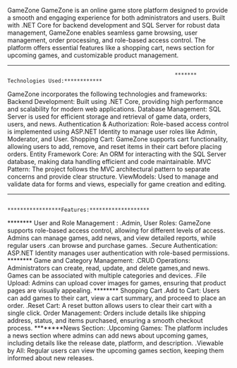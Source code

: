 GameZone
GameZone is an online game store platform designed to provide a smooth and engaging experience for both administrators and users. Built with .NET Core for backend development and SQL Server for robust data management, GameZone enables seamless game browsing, user management, order processing, and role-based access control. The platform offers essential features like a shopping cart, news section for upcoming games, and customizable product management.
*******************************************************************************************************************************************************************************************
                                                         ******* Technologies Used:************
GameZone incorporates the following technologies and frameworks:
Backend Development: Built using .NET Core, providing high performance and scalability for modern web applications.
Database Management: SQL Server is used for efficient storage and retrieval of game data, orders, users, and news.
Authentication & Authorization: Role-based access control is implemented using ASP.NET Identity to manage user roles like Admin, Moderator, and User.
Shopping Cart: GameZone supports cart functionality, allowing users to add, remove, and reset items in their cart before placing orders.
Entity Framework Core: An ORM for interacting with the SQL Server database, making data handling efficient and code maintainable.
MVC Pattern: The project follows the MVC architectural pattern to separate concerns and provide clear structure.
ViewModels: Used to manage and validate data for forms and views, especially for game creation and editing.
*******************************************************************************************************************************************************************************************
                                                        *****************Features:*******************
 ******** User and Role Management :
.Admin, User Roles: GameZone supports role-based access control, allowing for different levels of access. Admins can manage games, add news, and view detailed reports, while regular users .can browse and purchase games.
.Secure Authentication: ASP.NET Identity manages user authentication with role-based permissions.
******** Game and Category Management:
.CRUD Operations: Administrators can create, read, update, and delete games,and news. Games can be associated with multiple categories and devices.
.File Upload: Admins can upload cover images for games, ensuring that product pages are visually appealing.
******** Shopping Cart
.Add to Cart: Users can add games to their cart, view a cart summary, and proceed to place an order.
.Reset Cart: A reset button allows users to clear their cart with a single click.
Order Management: Orders include details like shipping address, status, and items purchased, ensuring a smooth checkout process.
 ********News Section: 
.Upcoming Games: The platform includes a news section where admins can add news about upcoming games, including details like the release date, platform, and description.
.Viewable by All: Regular users can view the upcoming games section, keeping them informed about new releases.
